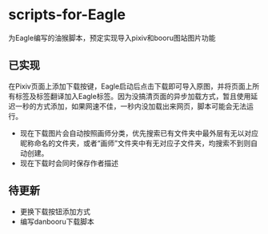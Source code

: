 # scripts-for-Eagle  

为Eagle编写的油猴脚本，预定实现导入pixiv和booru图站图片功能

## 已实现  

在Pixiv页面上添加下载按键，Eagle启动后点击下载即可导入原图，并将页面上所有标签及标签翻译加入Eagle标签。因为没搞清页面的异步加载方式，暂且使用延迟一秒的方式添加，如果网速不佳，一秒内没加载出来网页，脚本可能会无法运行。  

* 现在下载图片会自动按照画师分类，优先搜索已有文件夹中最外层有无以对应昵称命名的文件夹，或者“画师”文件夹中有无对应子文件夹，均搜索不到则自动创建。
* 现在下载时会同时保存作者描述

## 待更新

* 更换下载按钮添加方式
* 编写danbooru下载脚本
